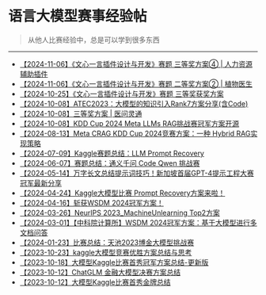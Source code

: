 # 语言大模型赛事经验帖
>
> 从他人比赛经验中，总是可以学到很多东西
---

- [【2024-11-06】《文心一言插件设计与开发》赛题 三等奖方案④ | 人力资源辅助插件](https://mp.weixin.qq.com/s/qp9xR4guvbfxVNaAGGU3_w)
- [【2024-11-06】《文心一言插件设计与开发》赛题 二等奖方案② | 植物医生](https://mp.weixin.qq.com/s/fAonz_lGDCCWzWC4at4Y8w)
- [【2024-10-25】《文心一言插件设计与开发》赛题 三等奖获奖方案](https://mp.weixin.qq.com/s/8DcJvnVuaqZMqKiDu8SMUw)
- [【2024-10-08】ATEC2023：大模型的知识引入Rank7方案分享(含Code)](https://mp.weixin.qq.com/s/MS3LIkOqHoR2zpjuC0TUdg)
- [【2024-10-08】三等奖方案 | 医问灵通](https://mp.weixin.qq.com/s/2G6YJnYex89b2i21e4jCxg)
- [【2024-10-08】KDD Cup 2024 Meta LLMs RAG挑战赛冠军方案开源](https://mp.weixin.qq.com/s/CUKw1_c6fpcddmhWM5eQCw)
- [【2024-08-13】Meta CRAG KDD Cup 2024竞赛方案：一种 Hybrid RAG实现策略](https://mp.weixin.qq.com/s/gx04y9GRMDZ1QvdRZjrOuQ)
- [【2024-07-09】Kaggle赛题总结：LLM Prompt Recovery](https://mp.weixin.qq.com/s/GtblO91ku47yjeCj56gTUg)
- [【2024-06-07】赛题总结：通义千问 Code Qwen 挑战赛](https://mp.weixin.qq.com/s/Bkh9iNoQrO3fV_uor-xi8A)
- [【2024-05-14】万字长文总结提示词技巧！新加坡首届GPT-4提示工程大赛冠军最新分享](https://mp.weixin.qq.com/s/AWnQL3forAP-gB7e2ZEXdQ)
- [【2024-04-24】Kaggle大模型比赛 Prompt Recovery方案来啦！](https://mp.weixin.qq.com/s/A0ZORGh2IewLsYtRnkbYvQ)
- [【2024-04-16】斩获WSDM 2024冠军方案！](https://mp.weixin.qq.com/s/mRinaUQIx5rh1C5oZOE2zw)
- [【2024-03-26】NeurIPS 2023_MachineUnlearning Top2方案](https://mp.weixin.qq.com/s/CyHyMiNgDY_QH9TvqeSRaA)
- [【2024-03-01】【中科院计算所】WSDM 2024冠军方案：基于大模型进行多文档问答](https://mp.weixin.qq.com/s/WIe28kk0DQ0x6cf1YHrINA)
- [【2024-01-23】比赛总结：天池2023博金大模型挑战赛](https://mp.weixin.qq.com/s/Js4O6a27a1LECim3C7lDqA)
- [【2023-10-23】kaggle大模型竞赛优胜方案总结与思考](https://mp.weixin.qq.com/s/bZu63QmoT1e0UvxsejNy0A)
- [【2023-10-18】大模型Kaggle比赛首秀冠军方案总结-更新版](https://mp.weixin.qq.com/s/aXnhUAP6ZmlgkdI8JI8VFQ)
- [【2023-10-12】ChatGLM 金融大模型决赛方案总结](https://mp.weixin.qq.com/s/zdHlw85qZcY0IytYNOOBFQ)
- [【2023-10-12】大模型Kaggle比赛首秀金牌总结](https://mp.weixin.qq.com/s/FCSQxNTl4m9WwhVWQhQoVg)
